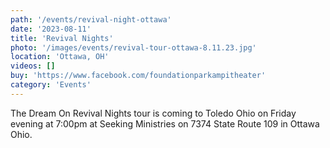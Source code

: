 ```yaml
---
path: '/events/revival-night-ottawa'
date: '2023-08-11'
title: 'Revival Nights'
photo: '/images/events/revival-tour-ottawa-8.11.23.jpg'
location: 'Ottawa, OH'
videos: []
buy: 'https://www.facebook.com/foundationparkampitheater'
category: 'Events'
---
```


The Dream On Revival Nights tour is coming to Toledo Ohio on Friday evening at 7:00pm at Seeking Ministries on 7374 State Route 109 in Ottawa Ohio.
